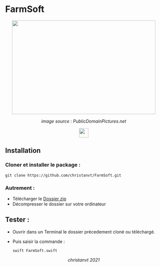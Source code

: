 # FarmSoft

<p align="center">
  <img width="460" height="300" src="https://www.publicdomainpictures.net/pictures/10000/velka/1-1241886505MO2J.jpg">
</p>
<p align="center" ><em>image source : PublicDomainPictures.net</em></p>

<p align="center">
  <a href="https://www.apple.com/swift/"><img height="30" src="https://img.shields.io/badge/Swift-lightgrey?style=flat&logo=swift&logoColor=white&labelColor=orange&link=http://left&link=http://right"></a>
  
</p>

## Installation

### Cloner et installer le package :

    git clone https://github.com/christanvt/FarmSoft.git

### Autrement :

- Télécharger le [Dossier zip](https://github.com/christanvt/FarmSoft/archive/refs/heads/main.zip)
- Décompresser le dossier sur votre ordinateur

## Tester :

- Ouvrir dans un Terminal le dossier précedement cloné ou téléchargé.
- Puis saisir la commande :

      swift FarmSoft.swift

<p align="center"><em>christanvt 2021</em></p>
